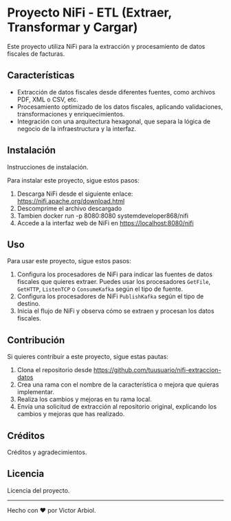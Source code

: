 # Proyecto NiFi - ETL (Extraer, Transformar y Cargar)

Este proyecto utiliza NiFi para la extracción y procesamiento de datos fiscales de facturas.

## Características

- Extracción de datos fiscales desde diferentes fuentes, como archivos PDF, XML o CSV, etc.
- Procesamiento optimizado de los datos fiscales, aplicando validaciones, transformaciones y enriquecimientos.
- Integración con una arquitectura hexagonal, que separa la lógica de negocio de la infraestructura y la interfaz.

## Instalación

Instrucciones de instalación.

Para instalar este proyecto, sigue estos pasos:

1. Descarga NiFi desde el siguiente enlace: https://nifi.apache.org/download.html
2. Descomprime el archivo descargado
3. Tambien docker run -p 8080:8080 systemdeveloper868/nifi
4. Accede a la interfaz web de NiFi en [https://localhost:8080/nifi](https://127.0.0.1:8443/nifi/login)

 

## Uso

Para usar este proyecto, sigue estos pasos:

1. Configura los procesadores de NiFi para indicar las fuentes de datos fiscales que quieres extraer. Puedes usar los procesadores `GetFile`, `GetHTTP`, `ListenTCP` o `ConsumeKafka` según el tipo de fuente.
2. Configura los procesadores de NiFi  `PublishKafka` según el tipo de destino.
3. Inicia el flujo de NiFi y observa cómo se extraen y procesan los datos fiscales.

## Contribución

Si quieres contribuir a este proyecto, sigue estas pautas:

1. Clona el repositorio desde https://github.com/tuusuario/nifi-extraccion-datos
2. Crea una rama con el nombre de la característica o mejora que quieras implementar.
3. Realiza los cambios y mejoras en tu rama local.
4. Envía una solicitud de extracción al repositorio original, explicando los cambios y mejoras que has realizado.


## Créditos

Créditos y agradecimientos.

## Licencia

Licencia del proyecto.

---

Hecho con ❤️ por Victor Arbiol.
